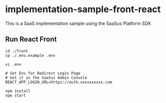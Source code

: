 # implementation-sample-front-react

This is a SaaS implementation sample using the SaaSus Platform SDK

## Run React Front

```
cd ./front
cp ./.env.example .env
```

```
vi .env

# Set Env for Redirect Login Page
# Get it in the SaaSus Admin Console
REACT_APP_LOGIN_URL=https://auth.xxxxxxxxxx.com
```

```
npm install
npm start
```
